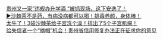   
[贵州又一家”违规办升学酒 “被抓现场，这下安逸了！](http://www.dianyue.me/archives/545/johooztusfd5vyyd/)  
[▶沙棘茶不是药，有病没病都可以喝！排毒养颜，身体棒！](http://www.dianyue.me/archives/997/tc5v403i0y6o9ska/)  
[太牛了！3袋沙棘茶给子宫洗个澡！排出了5个子宫肌瘤！](http://www.dianyue.me/archives/133/2892remladtpv2fi/)  
[给失信者一个“摘帽”机会！贵州省信用修复办法正在征求你的意见](http://www.dianyue.me/archives/545/kt0vs7m8bfqo5mrm/)